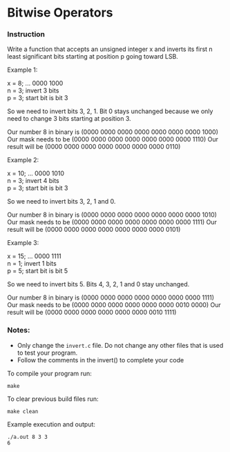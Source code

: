 # Bitwise Operators

### Instruction
Write a function that accepts an unsigned integer x
and inverts its first n least significant bits starting at
position p going toward LSB.

Example 1:

x = 8;  ... 0000 1000  
n = 3;  invert 3 bits  
p = 3;  start bit is bit 3  

So we need to invert bits 3, 2, 1. Bit 0 stays unchanged because we only need to change 3 bits starting at position 3.

Our number 8 in binary is (0000 0000 0000 0000 0000 0000 0000 1000)
Our mask needs to be      (0000 0000 0000 0000 0000 0000 0000 1110)
Our result will be        (0000 0000 0000 0000 0000 0000 0000 0110)

Example 2:

x = 10;  ... 0000 1010  
n = 3;  invert 4 bits  
p = 3;  start bit is bit 3  

So we need to invert bits 3, 2, 1 and 0.

Our number 8 in binary is (0000 0000 0000 0000 0000 0000 0000 1010)
Our mask needs to be      (0000 0000 0000 0000 0000 0000 0000 1111)
Our result will be        (0000 0000 0000 0000 0000 0000 0000 0101)

Example 3:

x = 15;  ... 0000 1111  
n = 1;  invert 1 bits  
p = 5;  start bit is bit 5  

So we need to invert bits 5. Bits 4, 3, 2, 1 and 0 stay unchanged.

Our number 8 in binary is (0000 0000 0000 0000 0000 0000 0000 1111)
Our mask needs to be      (0000 0000 0000 0000 0000 0000 0010 0000)
Our result will be        (0000 0000 0000 0000 0000 0000 0010 1111)

### Notes:
- Only change the `invert.c` file. Do not change any other files that is used to test your program.
- Follow the comments in the invert() to complete your code 

To compile your program run:
```
make
```

To clear previous build files run:
```
make clean
```

Example execution and output:
```
./a.out 8 3 3
6
```